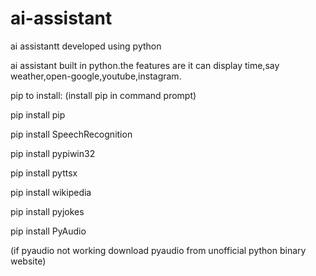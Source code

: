 # ai-assistant
ai assistantt developed using python

ai assistant built in python.the features are it can display time,say weather,open-google,youtube,instagram.


pip to install:
(install pip in command prompt)

pip install pip

pip install SpeechRecognition

pip install pypiwin32

pip install pyttsx

pip install wikipedia

pip install pyjokes

pip install PyAudio

(if pyaudio not working download pyaudio from unofficial python binary website)
